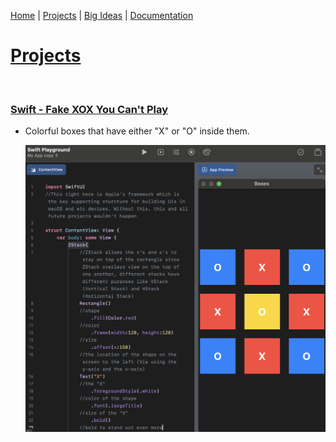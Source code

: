 [Home](https://kaankutluer.github.io/kaankutluer.github.io/) | [Projects](projects.md) | [Big Ideas](big_ideas.md) | [Documentation](documentation.md)

# **[Projects](https://kaankutluer.github.io/kaankutluer.github.io/tree/main/Projects)**

<br>

### **[Swift - Fake XOX You Can't Play](https://kaankutluer.github.io/kaankutluer.github.io/tree/main/Projects/Swift)**

- Colorful boxes that have either "X" or "O" inside them.

  <img src="Screenshot 2025-10-08 at 20.56.12.png" width="650">
